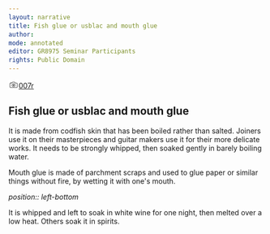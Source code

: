 ```yaml
---
layout: narrative
title: Fish glue or usblac and mouth glue
author:
mode: annotated
editor: GR8975 Seminar Participants
rights: Public Domain
---
```


 <a href="http://gallica.bnf.fr/ark:/12148/btv1b10500001g/f19.image"><img src="../assets/photo-icon.png" alt="folio images" style="display:inline-block; margin-bottom:-3px;">007r</a><br/> 
##  Fish glue or usblac and mouth glue 

 
  It is made from codfish skin that has been boiled rather than salted. Joiners use it on their masterpieces and guitar makers use it for their more delicate works. It needs to be strongly whipped, then soaked gently in barely boiling water. 
 
 Mouth glue is made of parchment scraps and used to glue paper or similar things without fire, by wetting it with one's mouth. 
 
*position:: left-bottom*

  It is whipped and left to soak in white wine for one night, then melted over a low heat. Others soak it in spirits. 
 